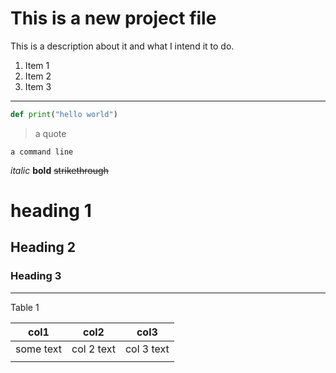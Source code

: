 # This is a new project file
This is a description about it and what I intend it to do.

1. Item 1
1. Item 2
1. Item 3

---

```python
def print("hello world")
```

> a quote

`a command line` 

*italic*
**bold**
~~strikethrough~~

# heading 1
## Heading 2
### Heading 3

---

Table 1

| col1      | col2       | col3       |
|-----------|------------|------------|
| some text | col 2 text | col 3 text |
|           |            |            |